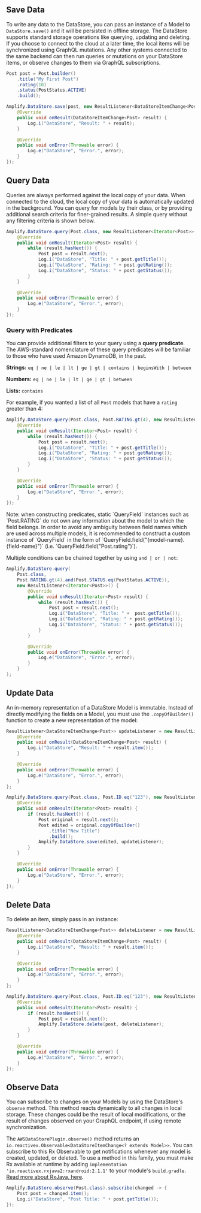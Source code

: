 ## Save Data

To write any data to the DataStore, you can pass an instance of a Model to `DataStore.save()` and it will be persisted in offline storage. The DataStore supports standard storage operations like querying, updating and deleting. If you choose to connect to the cloud at a later time, the local items will be synchronized using GraphQL mutations. Any other systems connected to the same backend can then run queries or mutations on your DataStore items, or observe changes to them via GraphQL subscriptions.

```java
Post post = Post.builder()
    .title("My First Post")
    .rating(10)
    .status(PostStatus.ACTIVE)
    .build();

Amplify.DataStore.save(post, new ResultListener<DataStoreItemChange<Post>>() {
    @Override
    public void onResult(DataStoreItemChange<Post> result) {
        Log.i("DataStore", "Result: " + result);
    }

    @Override
    public void onError(Throwable error) {
        Log.e("DataStore", "Error.", error);
    }
});
```

## Query Data

Queries are always performed against the local copy of your data. When connected to the cloud, the local copy of your data is automatically updated in the background. You can query for models by their class, or by providing additional search criteria for finer-grained results. A simple query without any filtering criteria is shown below.

```java
Amplify.DataStore.query(Post.class, new ResultListener<Iterator<Post>>() {
    @Override
    public void onResult(Iterator<Post> result) {       
        while (result.hasNext()) {
            Post post = result.next();
            Log.i("DataStore", "Title: " + post.getTitle());
            Log.i("DataStore", "Rating: " + post.getRating());
            Log.i("DataStore", "Status: " + post.getStatus());
        }
    }

    @Override
    public void onError(Throwable error) {
        Log.e("DataStore", "Error.", error);
    }
});
```

### Query with Predicates

You can provide additional filters to your query using a **query predicate**. The AWS-standard nomenclature of these query predicates will be familiar to those who have used Amazon DynamoDB, in the past.

**Strings:** `eq | ne | le | lt | ge | gt | contains | beginsWith | between`

**Numbers:** `eq | ne | le | lt | ge | gt | between`

**Lists:** `contains`

For example, if you wanted a list of all `Post` models that have a `rating` greater than 4:

```java
Amplify.DataStore.query(Post.class, Post.RATING.gt(4), new ResultListener<Iterator<Post>>() {
    @Override
    public void onResult(Iterator<Post> result) {
        while (result.hasNext()) {
            Post post = result.next();
            Log.i("DataStore", "Title: " + post.getTitle());
            Log.i("DataStore", "Rating: " + post.getRating());
            Log.i("DataStore", "Status: " + post.getStatus());
        }
    }

    @Override
    public void onError(Throwable error) {
        Log.e("DataStore", "Error.", error);
    }
});
```

<amplify-callout>
Note: when constructing predicates, static `QueryField` instances such as `Post.RATING` do not own any information about the model to which the field belongs. In order to avoid any ambiguity between field names which are used across multiple models, it is recommended to construct a custom instance of `QueryField` in the form of  `QueryField.field("{model-name}.{field-name}")` (i.e. `QueryField.field("Post.rating")`).
</amplify-callout>

Multiple conditions can be chained together by using `and | or | not`:

```java
Amplify.DataStore.query(
    Post.class,
    Post.RATING.gt(4).and(Post.STATUS.eq(PostStatus.ACTIVE)),
    new ResultListener<Iterator<Post>>() {
        @Override
        public void onResult(Iterator<Post> result) {
            while (result.hasNext()) {
                Post post = result.next();
                Log.i("DataStore", "Title: " +  post.getTitle());
                Log.i("DataStore", "Rating: " + post.getRating());
                Log.i("DataStore", "Status: " + post.getStatus());
            }
        }

        @Override
        public void onError(Throwable error) {
            Log.e("DataStore", "Error.", error);
        }
    }
);
```

## Update Data

An in-memory representation of a DataStore Model is immutable. Instead of directly modifying the fields on a Model, you must use the `.copyOfBuilder()` function to create a new representation of the model:

```java
ResultListener<DataStoreItemChange<Post>> updateListener = new ResultListener<DataStoreItemChange<Post>>() {
    @Override
    public void onResult(DataStoreItemChange<Post> result) {
        Log.i("DataStore", "Result: " + result.item());
    }

    @Override
    public void onError(Throwable error) {
        Log.e("DataStore", "Error.", error);
    }
};

Amplify.DataStore.query(Post.class, Post.ID.eq("123"), new ResultListener<Iterator<Post>>() {
    @Override
    public void onResult(Iterator<Post> result) {
        if (result.hasNext()) {
            Post original = result.next();
            Post edited = original.copyOfBuilder()
                .title("New Title")
                .build();
            Amplify.DataStore.save(edited, updateListener);
        }
    }

    @Override
    public void onError(Throwable error) {
        Log.e("DataStore", "Error.", error);
    }
});
```

## Delete Data

To delete an item, simply pass in an instance:

```java
ResultListener<DataStoreItemChange<Post>> deleteListener = new ResultListener<DataStoreItemChange<Post>>() {
    @Override
    public void onResult(DataStoreItemChange<Post> result) {
        Log.i("DataStore", "Result: " + result.item());
    }

    @Override
    public void onError(Throwable error) {
        Log.e("DataStore", "Error.", error);
    }
};

Amplify.DataStore.query(Post.class, Post.ID.eq("123"), new ResultListener<Iterator<Post>>() {
    @Override
    public void onResult(Iterator<Post> result) {
        if (result.hasNext()) {
            Post post = result.next();
            Amplify.DataStore.delete(post, deleteListener);
        }
    }

    @Override
    public void onError(Throwable error) {
        Log.e("DataStore", "Error.", error);
    }
});
```

## Observe Data

You can subscribe to changes on your Models by using the DataStore's `observe` method. This method reacts dynamically to all changes in local storage. These changes could be the result of local modifications, or the result of changes observed on your GraphQL endpoint, if using remote synchronization.

<amplify-callout>

The `AWSDataStorePlugin.observe()` method returns an `io.reactivex.Observable<DataStoreItemChange<? extends Model>>`. You can subscribe to this Rx Observable to get notifications whenever any model is created, updated, or deleted. To use a method in this family, you must make Rx available at runtime by adding `implementation 'io.reactivex.rxjava2:rxandroid:2.1.1'` to your module's `build.gradle`. [Read more about RxJava, here](https://github.com/ReactiveX/RxJava/blob/v2.2.17/README.md#rxjava-reactive-extensions-for-the-jvm).

</amplify-callout>

```java
Amplify.DataStore.observe(Post.class).subscribe(changed -> {
    Post post = changed.item();
    Log.i("DataStore", "Post Title: " + post.getTitle());
});
```
